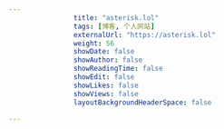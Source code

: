 ---
                title: "asterisk.lol"
                tags: [博客, 个人网站]
                externalUrl: "https://asterisk.lol"
                weight: 56
                showDate: false
                showAuthor: false
                showReadingTime: false
                showEdit: false
                showLikes: false
                showViews: false
                layoutBackgroundHeaderSpace: false
                ---

